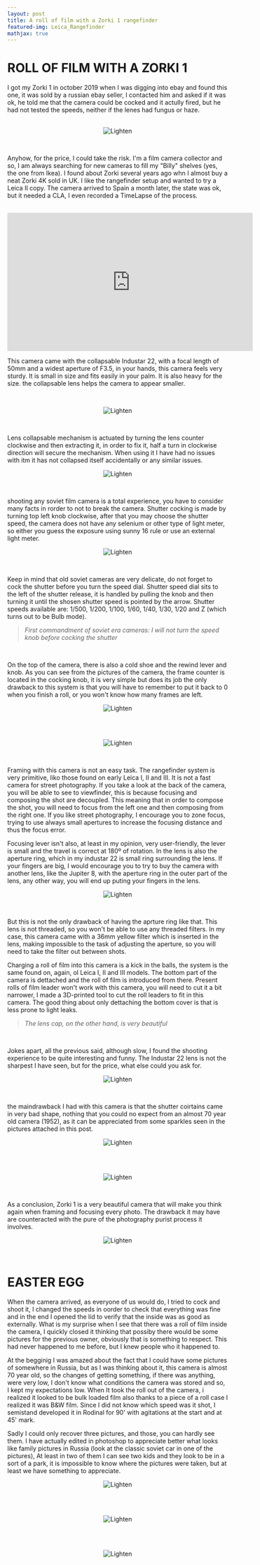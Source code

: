```yaml
---
layout: post
title: A roll of film with a Zorki 1 rangefinder
featured-img: Leica_Rangefinder
mathjax: true
---
```


# ROLL OF FILM WITH A ZORKI 1

I got my Zorki 1 in october 2019 when I was digging into ebay and found this one, it was sold by a russian ebay seller, I contacted him and asked if it was ok, he told me that the camera could be cocked and it actully fired, but he had not tested the speeds, neither if the lenes had fungus or haze.     
<br>

<figure>
    <div align = "center"><img src="https://raw.githubusercontent.com/jmtorrente/jmtorrente.github.io/master/assets/img/Article_image/Zorki_1_Carrete/Zorki1-1.jpg" alt="Lighten" class="center">
    </div>
</figure>  
<br>

Anyhow, for the price, I could take the risk. I'm a film camera collector and so, I am always searching for new cameras to fill my "Billy" shelves (yes, the one from Ikea). I found about Zorki several years ago whn I almost buy a neat Zorki 4K sold in UK. I like the rangefinder setup and wanted to try a Leica II copy. The camera arrived to Spain a month later, the state was ok, but it needed a CLA, I even recorded a TimeLapse of the process.     
<br>

<iframe width="560" height="315" src="https://www.youtube.com/embed/NWLrMDO8xS4" frameborder="0" allow="accelerometer; autoplay; clipboard-write; encrypted-media; gyroscope; picture-in-picture" allowfullscreen></iframe>
<br>

This camera came with the collapsable Industar 22, with a focal length of 50mm and a widest aperture of F3.5, in your hands, this camera feels very sturdy. It is small in size and fits easily in your palm. It is also heavy for the size. the collapsable lens helps the camera to appear smaller.

<br>

<figure>
    <div align = "center"><img src="https://raw.githubusercontent.com/jmtorrente/jmtorrente.github.io/master/assets/img/Article_image/Zorki_1_Carrete/Zorki1-2.jpg" alt="Lighten" class="center">
    </div>
</figure>  
<br>

Lens collapsable mechanism is actuated by turning the lens counter clockwise and then extracting it, in order to fix it, half a turn in clockwise direction will secure the mechanism. When using it I have had no issues with itm it has not collapsed itself accidentally or any similar issues.
<br>

<figure>
    <div align = "center"><img src="https://raw.githubusercontent.com/jmtorrente/jmtorrente.github.io/master/assets/img/Article_image/Zorki_1_Carrete/Compress_Euskadi_KodakGold200_Zorki1-1.jpg" alt="Lighten" class="center">
    </div>
</figure>  
<br>

shooting any soviet film camera is a total experience, you have to consider many facts in rorder to not to break the camera. Shutter cocking is made by turning top left knob clockwise, after that you may choose the shutter speed, the camera does not have any selenium or other type of light meter, so either you guess the exposure using sunny 16 rule or use an external light meter.
<br>

<figure>
    <div align = "center"><img src="https://raw.githubusercontent.com/jmtorrente/jmtorrente.github.io/master/assets/img/Article_image/Zorki_1_Carrete/Zorki1-3.jpg" alt="Lighten" class="center">
    </div>
</figure>  
<br>

Keep in mind that old soviet cameras are very delicate, do not forget to cock the shutter before you turn the speed dial. Shutter speed dial sits to the left of the shutter release, it is handled by pulling the knob and then turning it until the shosen shutter speed is pointed by the arrow. Shutter speeds available are: 1/500, 1/200, 1/100, 1/60, 1/40, 1/30, 1/20 and Z (which turns out to be Bulb mode).
<br>

>_First commandment of soviet era cameras: I will not turn the speed knob before cocking the shutter_
<br>

On the top of the camera, there is also a cold shoe and the rewind lever and knob. As you can see from the pictures of the camera, the frame counter is located in the cocking knob, it is very simple but does its job the only drawback to this system is that you will have to remember to put it back to 0 when you finish a roll, or you won't know how many frames are left.
<br>

<figure>
    <div align = "center"><img src="https://raw.githubusercontent.com/jmtorrente/jmtorrente.github.io/master/assets/img/Article_image/Zorki_1_Carrete/Compress_Euskadi_KodakGold200_Zorki1-2.jpg" alt="Lighten" class="center">
    </div>
</figure>  
<br>

<br>

<figure>
    <div align = "center"><img src="https://raw.githubusercontent.com/jmtorrente/jmtorrente.github.io/master/assets/img/Article_image/Zorki_1_Carrete/Compress_Euskadi_KodakGold200_Zorki1-16.jpg" alt="Lighten" class="center">
    </div>
</figure>  
<br>

Framing with this camera is not an easy task. The rangefinder system is very primitive, liko those found on early Leica I, II and III. It is not a fast camera for street photography. If you take a look at the back of the camera, you will be able to see to viewfinder, this is because focusing and composing the shot are decoupled. This meaning that in order to compose the shot, you will need to focus from the left one and then composing from the right one. If you like street photography, I encourage you to zone focus, trying to use always small apertures to increase the focusing distance and thus the focus error.

Focusing lever isn't also, at least in my opinion, very user-friendly, the lever is small and the travel is correct at 180º of rotation. In the lens is also the aperture ring, which in my industar 22 is small ring surrounding the lens. If your fingers are big, I would encourage you to try to buy the camera with another lens, like the Jupiter 8, with the aperture ring in the outer part of the lens, any other way, you will end up puting your fingers in the lens.
<br>

<figure>
    <div align = "center"><img src="https://raw.githubusercontent.com/jmtorrente/jmtorrente.github.io/master/assets/img/Article_image/Zorki_1_Carrete/Compress_Euskadi_KodakGold200_Zorki1-14.jpg" alt="Lighten" class="center">
    </div>
</figure>  
<br>

But this is not the only drawback of having the aprture ring like that. This lens is not threaded, so you won't be able to use any threaded filters. In my case, this camera came with a 36mm yellow filter which is  inserted in the lens, making impossible to the task of adjusting the aperture, so you will need to take the filter out between shots.

Charging a roll of film into this camera is a kick in the balls, the system is the same found on, again, ol Leica I, II and III models. The bottom part of the camera is dettached and the roll of film is introduced from there. Present rolls of film leader won't work with this camera, you will need to cut it a bit narrower, I made a 3D-printed tool to cut the roll leaders to fit in this camera. The good thing about only dettaching the bottom cover is that is less prone to light leaks.
<br>

>_The lens cap, on the other hand, is very beautiful_
<br>

Jokes apart, all the previous said, although slow, I found the shooting experience to be quite interesting and funny. The Industar 22 lens is not the sharpest I have seen, but for the price, what else could you ask for.
<br>

<figure>
    <div align = "center"><img src="https://raw.githubusercontent.com/jmtorrente/jmtorrente.github.io/master/assets/img/Article_image/Zorki_1_Carrete/Compress_Euskadi_KodakGold200_Zorki1-24.jpg" alt="Lighten" class="center">
    </div>
</figure>  
<br>

the maindrawback I had with this camera is that the shutter coirtains came in very bad shape, nothing that you could no expect from an almost 70 year old camera (1952), as it can be appreciated from some sparkles seen in the pictures attached in this post.
<br>

<figure>
    <div align = "center"><img src="https://raw.githubusercontent.com/jmtorrente/jmtorrente.github.io/master/assets/img/Article_image/Zorki_1_Carrete/Compress_Courtain.jpeg" alt="Lighten" class="center">
    </div>
</figure>  
<br>

<br>

<figure>
    <div align = "center"><img src="https://raw.githubusercontent.com/jmtorrente/jmtorrente.github.io/master/assets/img/Article_image/Zorki_1_Carrete/Compress_Courtain_1.jpeg" alt="Lighten" class="center">
    </div>
</figure>  
<br>

As a conclusion, Zorki 1 is a very beautiful camera that will make you think again when framing and focusing every photo. The drawback it may have are counteracted with the pure of the photography purist process it involves.
<br>

<figure>
    <div align = "center"><img src="https://raw.githubusercontent.com/jmtorrente/jmtorrente.github.io/master/assets/img/Article_image/Zorki_1_Carrete/Compress_Euskadi_KodakGold200_Zorki1-29.jpg" alt="Lighten" class="center">
    </div>
</figure>  
<br>

# EASTER EGG

When the camera arrived, as everyone of us would do, I tried to cock and shoot it, I changed the speeds in oorder to check that everything was fine and in the end I opened the lid to verify that the inside was as good as externally. What is my surprise when I see that there was a roll of film inside the camera, I quickly closed it thinking that possiby there would be some pictures for the previous owner, obviously that is something to respect. This had never happened to me before, but I knew people who it happened to.

At the begginig I was amazed about the fact that I could have some pictures of somewhere in Russia, but as I was thinking about it, this camera is almost 70 year old, so the changes of getting something, if there was anything, were very low, I don't know what conditions the camera was stored and so, I kept my expectations low. When It took the roll out of the camera, i realized it looked to be bulk loaded film also thanks to a piece of a roll case I realized it was B&W film. Since I did not know which speed was it shot, I semistand developed it in Rodinal for 90' with agitations at the start and at 45' mark.

Sadly I could only recover three pictures, and those, you can hardly see them. I have actually edited in photoshop to appreciate better what looks like family pictures in Russia (look at the classic soviet car in one of the pictures), At least in two of them I can see two kids and they look to be in a sort of a park, it is impossible to know where the pictures were taken, but at least we have something to appreciate.
<br>

<figure>
    <div align = "center"><img src="https://raw.githubusercontent.com/jmtorrente/jmtorrente.github.io/master/assets/img/Article_image/Zorki_1_Carrete/Foto_Rusa1.jpg" alt="Lighten" class="center">
    </div>
</figure>  
<br>

<br>

<figure>
    <div align = "center"><img src="https://raw.githubusercontent.com/jmtorrente/jmtorrente.github.io/master/assets/img/Article_image/Zorki_1_Carrete/Foto_Rusa2.jpg" alt="Lighten" class="center">
    </div>
</figure>  
<br>

<br>

<figure>
    <div align = "center"><img src="https://raw.githubusercontent.com/jmtorrente/jmtorrente.github.io/master/assets/img/Article_image/Zorki_1_Carrete/Foto_Rusa3.jpg" alt="Lighten" class="center">
    </div>
</figure>  
<br>